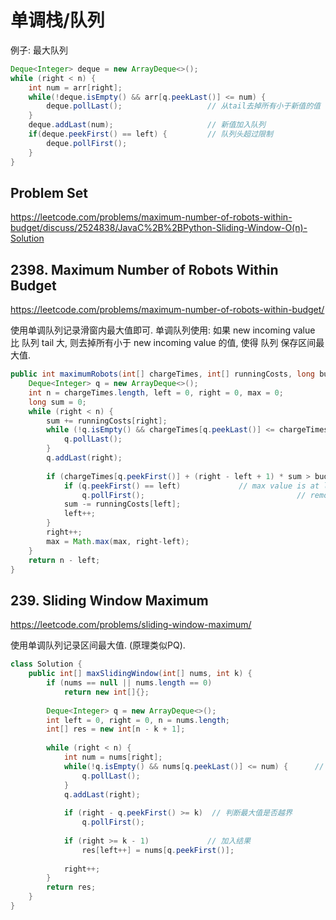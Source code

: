 # 单调栈/队列

例子: 最大队列
```java
Deque<Integer> deque = new ArrayDeque<>();
while (right < n) {
    int num = arr[right];
    while(!deque.isEmpty() && arr[q.peekLast()] <= num) {   
        deque.pollLast();                   // 从tail去掉所有小于新值的值
    }
    deque.addLast(num);                     // 新值加入队列
    if(deque.peekFirst() == left) {         // 队列头超过限制
        deque.pollFirst();
    }
}
```




## Problem Set
https://leetcode.com/problems/maximum-number-of-robots-within-budget/discuss/2524838/JavaC%2B%2BPython-Sliding-Window-O(n)-Solution

## 2398. Maximum Number of Robots Within Budget
https://leetcode.com/problems/maximum-number-of-robots-within-budget/

使用单调队列记录滑窗内最大值即可. 单调队列使用: 如果 new incoming value 比 队列 tail 大, 则去掉所有小于 new incoming value 的值, 使得 队列 保存区间最大值.

```java
public int maximumRobots(int[] chargeTimes, int[] runningCosts, long budget) {
    Deque<Integer> q = new ArrayDeque<>();
    int n = chargeTimes.length, left = 0, right = 0, max = 0;
    long sum = 0;
    while (right < n) {
        sum += runningCosts[right];
        while (!q.isEmpty() && chargeTimes[q.peekLast()] <= chargeTimes[right]) {        // 最大单调栈
            q.pollLast();
        }
        q.addLast(right);
        
        if (chargeTimes[q.peekFirst()] + (right - left + 1) * sum > budget) {
            if (q.peekFirst() == left)             // max value is at left index
                q.pollFirst();                                  // remove left one
            sum -= runningCosts[left];
            left++;
        }
        right++;
        max = Math.max(max, right-left);
    }
    return n - left;
}
```

## 239. Sliding Window Maximum
https://leetcode.com/problems/sliding-window-maximum/

使用单调队列记录区间最大值. (原理类似PQ). 

```java
class Solution {
    public int[] maxSlidingWindow(int[] nums, int k) {
        if (nums == null || nums.length == 0)
            return new int[]{};
        
        Deque<Integer> q = new ArrayDeque<>();    
        int left = 0, right = 0, n = nums.length;
        int[] res = new int[n - k + 1];
        
        while (right < n) {
            int num = nums[right];
            while(!q.isEmpty() && nums[q.peekLast()] <= num) {      // 维护最大单调队列
                q.pollLast();
            }
            q.addLast(right);                                       
            
            if (right - q.peekFirst() >= k)  // 判断最大值是否越界
                q.pollFirst();
            
            if (right >= k - 1)             // 加入结果
                res[left++] = nums[q.peekFirst()];
            
            right++;
        }
        return res;
    }
}
```